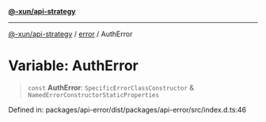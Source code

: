 [**@-xun/api-strategy**](../../README.md)

***

[@-xun/api-strategy](../../README.md) / [error](../README.md) / AuthError

# Variable: AuthError

> `const` **AuthError**: `SpecificErrorClassConstructor` & `NamedErrorConstructorStaticProperties`

Defined in: packages/api-error/dist/packages/api-error/src/index.d.ts:46
